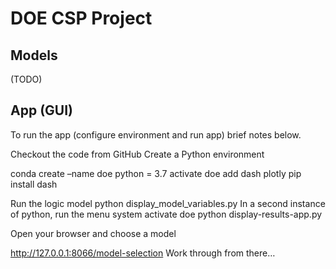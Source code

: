 # DOE CSP Project

## Models

(TODO)

## App (GUI)

To run the app (configure environment and run app) brief notes below. 

Checkout the code from GitHub
Create a Python environment

conda create –name doe python = 3.7
activate doe
add dash plotly
pip install dash

Run the logic model
	python display_model_variables.py
In a second instance of python, run the menu system
	activate doe
	python display-results-app.py

Open your browser and choose a model

http://127.0.0.1:8066/model-selection
Work through from there…
